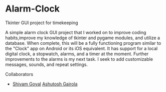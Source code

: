 # Alarm-Clock
Tkinter GUI project for timekeeping

A simple alarm clock GUI project that I worked on to improve coding habits,improve my knowledge of tkinter and pygame modules, and utilize a database. When complete, this will be a fully functioning program similar to the "Clock" app on Android or its iOS equivalent. It has support for a local digital clock, a stopwatch, alarms, and a timer at the moment. Further improvements to the alarms is my next task. I seek to add customizable messages, sounds, and repeat settings.

Collaborators
- [Shivam Goyal](https://github.com/ShivamGoyal03/)
[Ashutosh Gairola](https://github.com/ashutosh-gairola)
